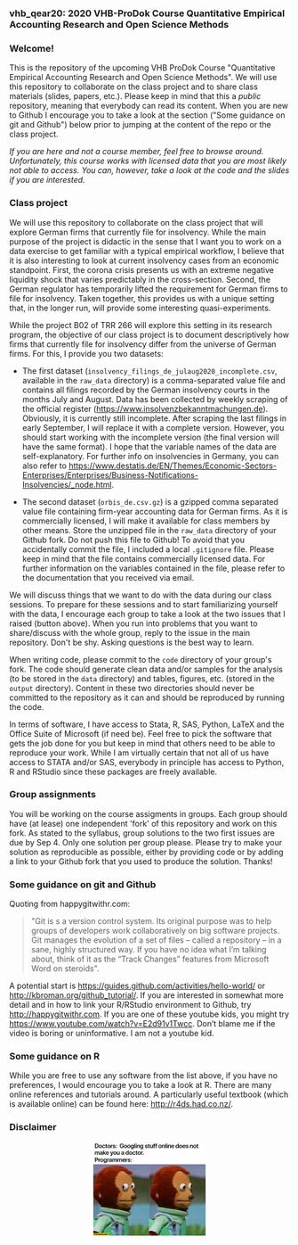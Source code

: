 ### vhb_qear20: 2020 VHB-ProDok Course Quantitative Empirical Accounting Research and Open Science Methods

### Welcome!

This is the repository of the upcoming VHB ProDok Course "Quantitative Empirical Accounting Research and Open Science Methods". We will use this repository to collaborate on the class project and to share class materials (slides, papers, etc.). Please keep in mind that this a _public_ repository, meaning that everybody can read its content. When you are new to Github I encourage you to take a look at the section ("Some guidance on git and Github") below prior to jumping at the content of the repo or the class project.

_If you are here and not a course member, feel free to browse around. Unfortunately, this course works with licensed data that you are most likely not able to access. You can, however, take a look at the code and the slides if you are interested._

### Class project

We will use this repository to collaborate on the class project that will explore German firms that currently file for insolvency. While the main purpose of the project is didactic in the sense that I want you to work on a data exercise to get familiar with a typical empirical workflow, I believe that it is also interesting to look at current insolvency cases from an economic standpoint. First, the corona crisis presents us with an extreme negative liquidity shock that varies predictably in the cross-section. Second, the German regulator has temporarily lifted the requirement for German firms to file for insolvency. Taken together, this provides us with a unique setting that, in the longer run, will provide some interesting quasi-experiments.

While the project B02 of TRR 266 will explore this setting in its research program, the objective of our class project is to document descriptively how firms that currently file for insolvency differ from the universe of German firms. For this, I provide you two datasets:

-	The first dataset (`insolvency_filings_de_julaug2020_incomplete.csv`, available in the `raw_data` directory) is a comma-separated value file and contains all filings recorded by the German insolvency courts in the months July and August. Data has been collected by weekly scraping of the official register (https://www.insolvenzbekanntmachungen.de). Obviously, it is currently still incomplete. After scraping the last filings in early September, I will replace it with a complete version. However, you should start working with the incomplete version (the final version will have the same format). I hope that the variable names of the data are self-explanatory. For further info on insolvencies in Germany, you can also refer to https://www.destatis.de/EN/Themes/Economic-Sectors-Enterprises/Enterprises/Business-Notifications-Insolvencies/_node.html.

-	The second dataset (`orbis_de.csv.gz`) is a gzipped comma separated value file containing firm-year accounting data for German firms. As it is commercially licensed, I will make it available for class members by other means. Store the unzipped file in the `raw_data` directory of your Github fork. Do not push this file to Github! To avoid that you accidentally commit the file, I included a local `.gitignore` file. Please keep in mind that the file contains commercially licensed data. For further information on the variables contained in the file, please refer to the documentation that you received via email. 

We will discuss things that we want to do with the data during our class sessions. To prepare for these sessions and to start familiarizing yourself with the data, I encourage each group to take a look at the two issues that I raised (button above). When you run into problems that you want to share/discuss with the whole group, reply to the issue in the main repository. Don't be shy. Asking questions is the best way to learn.

When writing code, please commit to the ```code``` directory of your group's fork. The code should generate clean data and/or samples for the analysis (to be stored in the ```data``` directory) and tables, figures, etc. (stored in the ```output``` directory). Content in these two directories should never be committed to the repository as it can and should be reproduced by running the code.

In terms of software, I have access to Stata, R, SAS, Python, LaTeX and the Office Suite of Microsoft (if need be). Feel free to pick the software that gets the job done for you but keep in mind that others need to be able to reproduce your work. While I am virtually certain that not all of us have access to STATA and/or SAS, everybody in principle has access to Python, R and RStudio since these packages are freely available.


### Group assignments

You will be working on the course assigments in groups. Each group should have (at lease) one independent 'fork' of this repository and work on this fork. As stated to the syllabus, group solutions to the two first issues are due by Sep 4. Only one solution per group please. Please try to make your solution as reproducible as possible, either by providing code or by adding a link to your Github fork that you used to produce the solution. Thanks!  


### Some guidance on git and Github

Quoting from happygitwithr.com: 

>"Git is s a version control system. Its original purpose was to help groups of developers work collaboratively on big software projects. Git manages the evolution of a set of files – called a repository – in a sane, highly structured way. If you have no idea what I’m talking about, think of it as the “Track Changes” features from Microsoft Word on steroids". 

A potential start is https://guides.github.com/activities/hello-world/ or http://kbroman.org/github_tutorial/. If you are interested in somewhat more detail and in how to link your R/RStudio environment to Github, try http://happygitwithr.com. If you are one of these youtube kids, you might try https://www.youtube.com/watch?v=E2d91v1Twcc. Don’t blame me if the video is boring or uninformative. I am not a youtube kid.


### Some guidance on R

While you are free to use any software from the list above, if you have no preferences, I would encourage you to take a look at R. There are many online references and tutorials around. A particularly useful textbook (which is available online) can be found here: http://r4ds.had.co.nz/.


### Disclaimer

<p align="center">
<img src="materials/programming_meme.jpg" alt="A meme!" width="40%"/>
</p>



